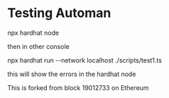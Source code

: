 # Testing Automan

npx hardhat node

then in other console

npx hardhat run --network localhost ./scripts/test1.ts

this will show the errors in the hardhat node

This is forked from block 19012733 on Ethereum
